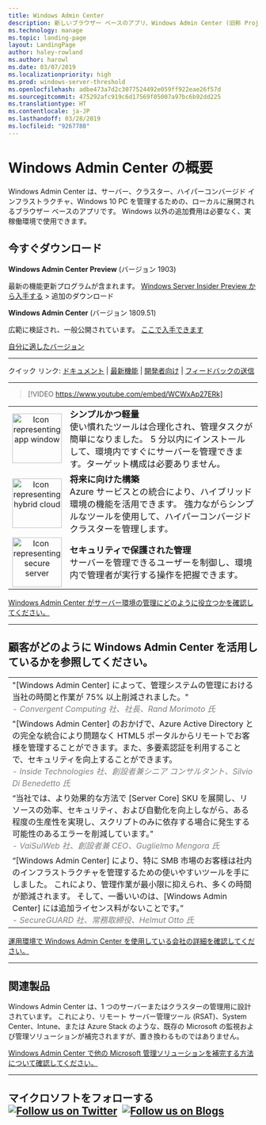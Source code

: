 ```yaml
---
title: Windows Admin Center
description: 新しいブラウザー ベースのアプリ、Windows Admin Center (旧称 Project Honolulu) で Windows および Windows Server を管理する方法の詳細
ms.technology: manage
ms.topic: landing-page
layout: LandingPage
author: haley-rowland
ms.author: harowl
ms.date: 03/07/2019
ms.localizationpriority: high
ms.prod: windows-server-threshold
ms.openlocfilehash: adbe473a7d2c3077524492e059ff922eae26f57d
ms.sourcegitcommit: 475292afc919c6d17569f05007a97bc6b92dd225
ms.translationtype: HT
ms.contentlocale: ja-JP
ms.lasthandoff: 03/28/2019
ms.locfileid: "9267788"
---
```

# Windows Admin Center の概要

Windows Admin Center は、サーバー、クラスター、ハイパーコンバージド インフラストラクチャ、Windows 10 PC を管理するための、ローカルに展開されるブラウザー ベースのアプリです。 Windows 以外の追加費用は必要なく、実稼働環境で使用できます。

## 今すぐダウンロード

**Windows Admin Center Preview** (バージョン 1903)

最新の機能更新プログラムが含まれます。 [Windows Server Insider Preview から入手する](https://www.microsoft.com/en-us/software-download/windowsinsiderpreviewserver) > 追加のダウンロード

**Windows Admin Center** (バージョン 1809.51)

広範に検証され、一般公開されています。
[ここで入手できます](https://aka.ms/WACDownload)

[自分に適したバージョン](faq.md#what-is-windows-admin-center-preview-which-version-is-right-for-me)

********************

クイック リンク: [ドキュメント](../overview.md) | [最新機能](../overview.md#release-history) | [開発者向け](../extend/extensibility-overview.md) | [フィードバックの送信](https://aka.ms/WACFeedback)

********************

>[!VIDEO https://www.youtube.com/embed/WCWxAp27ERk]


|   |   |
|:-:|:--|
| <img src="../media/simple-icon.png" width="100" alt="Icon representing app window">  | <font style="font-size:110%"><b> シンプルかつ軽量</b> <br/> 使い慣れたツールは合理化され、管理タスクが簡単になりました。 5 分以内にインストールして、環境内ですぐにサーバーを管理できます。ターゲット構成は必要ありません。 </font> |
| <img src="../media/future-icon.png" width="100" alt="Icon representing hybrid cloud">  | <font style="font-size:110%"><b>将来に向けた構築</b> <br/> Azure サービスとの統合により、ハイブリッド環境の機能を活用できます。 強力ながらシンプルなツールを使用して、ハイパーコンバージド クラスターを管理します。 </font>  |
| <img src="../media/secure-icon.png" width="100" alt="Icon representing secure server">  | <font style="font-size:110%"><b>セキュリティで保護された管理</b> <br/> サーバーを管理できるユーザーを制御し、環境内で管理者が実行する操作を把握できます。 </font>  |

[Windows Admin Center がサーバー環境の管理にどのように役立つかを確認してください。](../overview.md)

********************

## 顧客がどのように Windows Admin Center を活用しているかを参照してください。

|  |
|--|
| "[Windows Admin Center] によって、管理システムの管理における当社の時間と作業が 75% 以上削減されました。" <br/> <font color="grey">*- Convergent Computing 社、社長、Rand Morimoto 氏* </font>|
| "[Windows Admin Center] のおかげで、Azure Active Directory との完全な統合により問題なく HTML5 ポータルからリモートでお客様を管理することができます。また、多要素認証を利用することで、セキュリティを向上することができます。<br/> <font color="grey"> *- Inside Technologies 社、創設者兼シニア コンサルタント、Silvio Di Benedetto 氏* </font>|
| “当社では、より効果的な方法で [Server Core] SKU を展開し、リソースの効率、セキュリティ、および自動化を向上しながら、ある程度の生産性を実現し、スクリプトのみに依存する場合に発生する可能性のあるエラーを削減しています。” <br/> <font color="grey">*- VaiSulWeb 社、創設者兼 CEO、Guglielmo Mengora 氏* </font>|
| “[Windows Admin Center] により、特に SMB 市場のお客様は社内のインフラストラクチャを管理するための使いやすいツールを手にしました。 これにより、管理作業が最小限に抑えられ、多くの時間が節減されます。 そして、一番いいのは、[Windows Admin Center] には追加ライセンス料がないことです。” <br/><font color="grey"> *- SecureGUARD 社、常務取締役、Helmut Otto 氏* </font>|

[運用環境で Windows Admin Center を使用している会社の詳細を確認してください。](case-studies.md)

********************

## 関連製品

Windows Admin Center は、1 つのサーバーまたはクラスターの管理用に設計されています。 これにより、リモート サーバー管理ツール (RSAT)、System Center、Intune、または Azure Stack のような、既存の Microsoft の監視および管理ソリューションが補完されますが、置き換わるものではありません。 

[Windows Admin Center で他の Microsoft 管理ソリューションを補完する方法について確認してください。](related-management.md)

********************

## マイクロソフトをフォローする &nbsp; <a target="_blank" class="mscom-link twitter-follow-link" title="Twitter でマイクロソフトをフォローする" aria-label="Follow us on Twitter" data-info="Twitter" href="https://twitter.com/servermgmt"><picture><source srcset="//img-prod-cms-rt-microsoft-com.akamaized.net/cms/api/am/imageFileData/REOolR" media="(min-width:0)"><img srcset="//img-prod-cms-rt-microsoft-com.akamaized.net/cms/api/am/imageFileData/REOolR" alt="Follow us on Twitter" src="//img-prod-cms-rt-microsoft-com.akamaized.net/cms/api/am/imageFileData/REOolR"></picture></a>&nbsp; <a target="_blank" class="mscom-link blogs-follow-link" title="ブログでマイクロソフトをフォローする" aria-label="Follow us on Blogs" data-info="Blogs" href="https://blogs.technet.microsoft.com/servermanagement/"><picture><source srcset="//img-prod-cms-rt-microsoft-com.akamaized.net/cms/api/am/imageFileData/REOtyw" media="(min-width:0)"><img srcset="//img-prod-cms-rt-microsoft-com.akamaized.net/cms/api/am/imageFileData/REOtyw" alt="Follow us on Blogs" src="//img-prod-cms-rt-microsoft-com.akamaized.net/cms/api/am/imageFileData/REOtyw"></picture></a>
